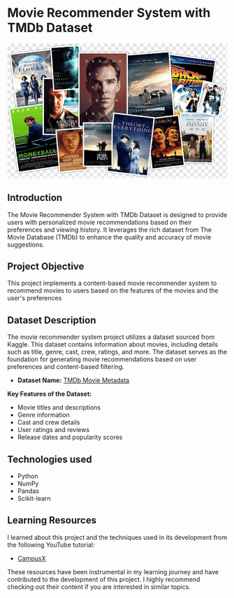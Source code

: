 # Movie Recommender System with TMDb Dataset
<p align="center">
  <img src="https://github.com/awazbhujel/Movie-Recommender-System-Using-Python/blob/main/movies%20poster.png"  title="hover text">
</p>

## Introduction

The Movie Recommender System with TMDb Dataset is designed to provide users with personalized movie recommendations based on their preferences and viewing history. It leverages the rich dataset from The Movie Database (TMDb) to enhance the quality and accuracy of movie suggestions.

## Project Objective

This project implements a content-based movie recommender system to recommend movies to users based on the features of the movies and the user's preferences

## Dataset Description

The movie recommender system project utilizes a dataset sourced from Kaggle.
This dataset contains information about movies, including details such as title, genre, cast, crew, ratings, and more. 
The dataset serves as the foundation for generating movie recommendations based on user preferences and content-based filtering.

- **Dataset Name:** [TMDb Movie Metadata](https://www.kaggle.com/datasets/tmdb/tmdb-movie-metadata/data)

**Key Features of the Dataset:**

- Movie titles and descriptions
- Genre information
- Cast and crew details
- User ratings and reviews
- Release dates and popularity scores

## Technologies used
- Python
- NumPy
- Pandas
- Scikit-learn

## Learning Resources

I learned about this project and the techniques used in its development from the following YouTube tutorial:

- [CampusX](https://www.youtube.com/watch?v=1xtrIEwY_zY)

These resources have been instrumental in my learning journey and have contributed to the development of this project. I highly recommend checking out their content if you are interested in similar topics.




